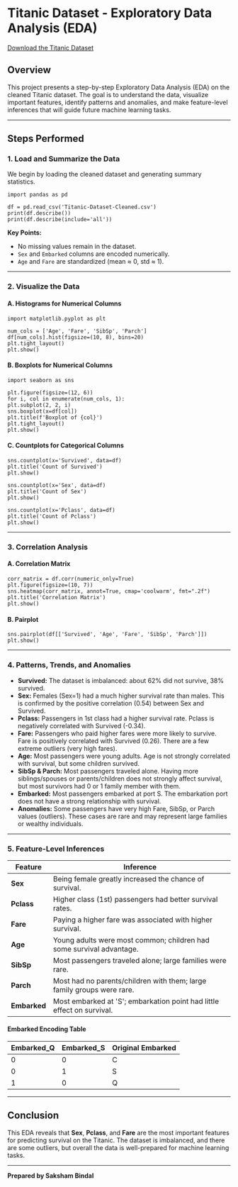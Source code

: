 # Titanic Dataset - Exploratory Data Analysis (EDA)

[Download the Titanic Dataset](https://github.com/SakshamBindal17/Titanic-Dataset-Cleaning/blob/main/Titanic-Dataset-Cleaned.csv)

## Overview

This project presents a step-by-step Exploratory Data Analysis (EDA) on the cleaned Titanic dataset. The goal is to understand the data, visualize important features, identify patterns and anomalies, and make feature-level inferences that will guide future machine learning tasks.

---

## Steps Performed

### **1. Load and Summarize the Data**

We begin by loading the cleaned dataset and generating summary statistics.
```
import pandas as pd

df = pd.read_csv('Titanic-Dataset-Cleaned.csv')
print(df.describe())
print(df.describe(include='all'))
```

**Key Points:**
- No missing values remain in the dataset.
- `Sex` and `Embarked` columns are encoded numerically.
- `Age` and `Fare` are standardized (mean ≈ 0, std ≈ 1).

---

### **2. Visualize the Data**

#### **A. Histograms for Numerical Columns**
```
import matplotlib.pyplot as plt

num_cols = ['Age', 'Fare', 'SibSp', 'Parch']
df[num_cols].hist(figsize=(10, 8), bins=20)
plt.tight_layout()
plt.show()
```

#### **B. Boxplots for Numerical Columns**
```
import seaborn as sns

plt.figure(figsize=(12, 6))
for i, col in enumerate(num_cols, 1):
plt.subplot(2, 2, i)
sns.boxplot(x=df[col])
plt.title(f'Boxplot of {col}')
plt.tight_layout()
plt.show()
```

#### **C. Countplots for Categorical Columns**

```
sns.countplot(x='Survived', data=df)
plt.title('Count of Survived')
plt.show()

sns.countplot(x='Sex', data=df)
plt.title('Count of Sex')
plt.show()

sns.countplot(x='Pclass', data=df)
plt.title('Count of Pclass')
plt.show()
```

---

### **3. Correlation Analysis**

#### **A. Correlation Matrix**

```
corr_matrix = df.corr(numeric_only=True)
plt.figure(figsize=(10, 7))
sns.heatmap(corr_matrix, annot=True, cmap='coolwarm', fmt=".2f")
plt.title('Correlation Matrix')
plt.show()
```

#### **B. Pairplot**

```
sns.pairplot(df[['Survived', 'Age', 'Fare', 'SibSp', 'Parch']])
plt.show()
```

---

### **4. Patterns, Trends, and Anomalies**

- **Survived:** The dataset is imbalanced: about 62% did not survive, 38% survived.
- **Sex:** Females (Sex=1) had a much higher survival rate than males. This is confirmed by the positive correlation (0.54) between Sex and Survived.
- **Pclass:** Passengers in 1st class had a higher survival rate. Pclass is negatively correlated with Survived (-0.34).
- **Fare:** Passengers who paid higher fares were more likely to survive. Fare is positively correlated with Survived (0.26). There are a few extreme outliers (very high fares).
- **Age:** Most passengers were young adults. Age is not strongly correlated with survival, but some children survived.
- **SibSp & Parch:** Most passengers traveled alone. Having more siblings/spouses or parents/children does not strongly affect survival, but most survivors had 0 or 1 family member with them.
- **Embarked:** Most passengers embarked at port S. The embarkation port does not have a strong relationship with survival.
- **Anomalies:** Some passengers have very high Fare, SibSp, or Parch values (outliers). These cases are rare and may represent large families or wealthy individuals.

---

### **5. Feature-Level Inferences**

| Feature    | Inference |
|------------|-----------|
| **Sex**    | Being female greatly increased the chance of survival. |
| **Pclass** | Higher class (1st) passengers had better survival rates. |
| **Fare**   | Paying a higher fare was associated with higher survival. |
| **Age**    | Young adults were most common; children had some survival advantage. |
| **SibSp**  | Most passengers traveled alone; large families were rare. |
| **Parch**  | Most had no parents/children with them; large family groups were rare. |
| **Embarked** | Most embarked at 'S'; embarkation point had little effect on survival. |

#### **Embarked Encoding Table**

| Embarked_Q | Embarked_S | Original Embarked |
|------------|------------|-------------------|
| 0          | 0          | C                 |
| 0          | 1          | S                 |
| 1          | 0          | Q                 |

---

## **Conclusion**

This EDA reveals that **Sex**, **Pclass**, and **Fare** are the most important features for predicting survival on the Titanic. The dataset is imbalanced, and there are some outliers, but overall the data is well-prepared for machine learning tasks.

---

**Prepared by Saksham Bindal**
